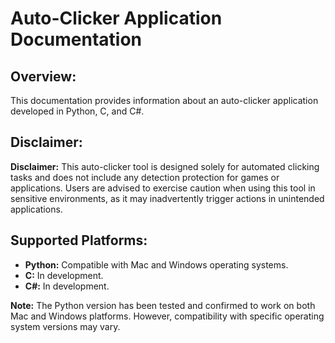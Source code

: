 # Auto-Clicker Application Documentation

## Overview:

This documentation provides information about an auto-clicker application developed in Python, C, and C#.

## Disclaimer:

**Disclaimer:** This auto-clicker tool is designed solely for automated clicking tasks and does not include any detection protection for games or applications. Users are advised to exercise caution when using this tool in sensitive environments, as it may inadvertently trigger actions in unintended applications.

## Supported Platforms:

- **Python:** Compatible with Mac and Windows operating systems.
- **C:** In development.
- **C#:** In development.

**Note:** The Python version has been tested and confirmed to work on both Mac and Windows platforms. However, compatibility with specific operating system versions may vary.
